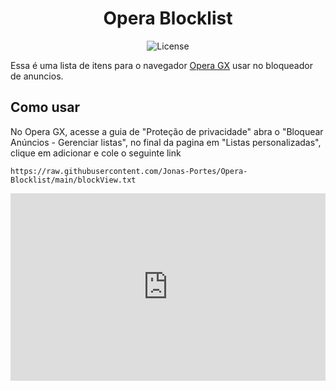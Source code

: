 <h1 align="center">Opera Blocklist</h1>

<p align="center">
  <img alt="License" src="https://img.shields.io/static/v1?label=license&message=MIT&color=49AA26&labelColor=000000">
</p>

Essa é uma lista de itens para o navegador [Opera GX](https://opera.com/pt-br/gx) usar no bloqueador de anuncios.

## Como usar

No Opera GX, acesse a guia de "Proteção de privacidade" abra o "Bloquear Anúncios - Gerenciar listas", no final da pagina em "Listas personalizadas", clique em adicionar e cole o seguinte link

```
https://raw.githubusercontent.com/Jonas-Portes/Opera-Blocklist/main/blockView.txt
```


<iframe height="300" style="width: 100%;" scrolling="no" title="Aula 1 - Conversor de moedas" src="https://codepen.io/Jonas-portes/embed/OPJqPKp?default-tab=html%2Cresult" frameborder="no" loading="lazy" allowtransparency="true" allowfullscreen="true">
  See the Pen <a href="https://codepen.io/Jonas-portes/pen/OPJqPKp">
  Aula 1 - Conversor de moedas</a> by Jonas (<a href="https://codepen.io/Jonas-portes">@Jonas-portes</a>)
  on <a href="https://codepen.io">CodePen</a>.
</iframe>

